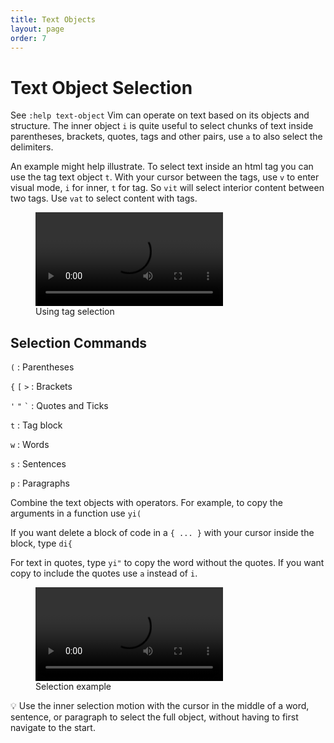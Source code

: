 ```yaml
---
title: Text Objects
layout: page
order: 7
---
```


# Text Object Selection

<span class="sidenote">See `:help text-object`</span> Vim can operate on text based on its objects and structure. The inner object `i` is quite useful to select chunks of text inside parentheses, brackets, quotes, tags and other pairs, use `a` to also select the delimiters.

An example might help illustrate. To select text inside an html tag you can use the tag text object `t`. With your cursor between the tags, use `v` to enter visual mode, `i` for inner, `t` for tag. So `vit` will select interior content between two tags. Use `vat` to select content with tags.

<figure class="wp-block-video"><video controls src="https://mkaz.blog/wp-content/uploads/2019/05/vim-tag-select.mp4"></video> <figcaption> Using tag selection </figcaption> </figure>

## Selection Commands

`(`
: Parentheses

`{`  `[`  `>`
: Brackets

`'`  `"`  <code>`</code>
: Quotes and Ticks

`t`
: Tag block

`w`
: Words

`s`
: Sentences

`p`
: Paragraphs


Combine the text objects with operators. For example, to copy the arguments in a function use `yi(`

If you want delete a block of code in a `{ ... }` with your cursor inside the block, type `di{`

For text in quotes, type `yi"` to copy the word without the quotes. If you want copy to include the quotes use `a` instead of `i`.

<figure class="wp-block-video"><video controls src="https://mkaz.blog/wp-content/uploads/2019/03/vim-selection.mp4"></video><figcaption>Selection example</figcaption></figure>

<span class="tip">💡</span> Use the inner selection motion with the cursor in the middle of a word, sentence, or paragraph to select the full object, without having to first navigate to the start.

